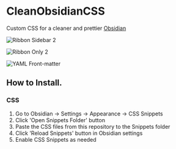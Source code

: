 # CleanObsidianCSS

Custom CSS for a cleaner and prettier [Obsidian](https://obsidian.md)

![Ribbon Sidebar 2](https://user-images.githubusercontent.com/71072795/168335174-12adb031-e919-463d-aba4-d0b37933da5b.png)

![Ribbon Only 2](https://user-images.githubusercontent.com/71072795/168335238-fabdefb1-19a6-49de-ba3a-f224f22e03b2.png)

![YAML Front-matter](https://user-images.githubusercontent.com/71072795/168333775-ad820b5a-b19a-422b-b2ec-069d43868688.png)

## How to Install.
### CSS
1. Go to Obsidian → Settings → Appearance → CSS Snippets
2. Click 'Open Snippets Folder' button
3. Paste the CSS files from this repository to the Snippets folder
4. Click 'Reload Snippets' button in Obsidian settings
5. Enable CSS Snippets as needed
